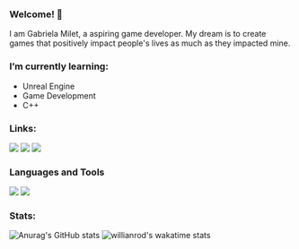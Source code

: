 ### Welcome! :wave:	
I am Gabriela Milet, a aspiring game developer. My dream is to create games that positively impact people's lives as much as they impacted mine.

### I’m currently learning:
- Unreal Engine
- Game Development
- C++

### Links:
[<img src="https://img.shields.io/badge/linkedin-%23282a36.svg?&style=for-the-badge&logo=linkedin&logoColor=dd6387" />](https://www.linkedin.com/in/gabrielamilet/) [<img src="https://img.shields.io/badge/Itch.io-282a36?style=for-the-badge&logo=itchdotio&logoColor=dd6387" />](https://jasbrela.itch.io) [<img src="https://img.shields.io/badge/-Behance-282a36?style=for-the-badge&logo=behance&logoColor=dd6387" />](https://behance.net/gabrielamilet)
<!-- [<img src="" />]() -->

### Languages and Tools
<img src="https://img.shields.io/badge/Unity-282a36?style=for-the-badge&logo=unity&logoColor=dd6387"> <img src="https://img.shields.io/badge/C%23-282a36?style=for-the-badge&logo=c-sharp&logoColor=dd6387">
<!-- <img src=""> -->

### Stats:
![Anurag's GitHub stats](https://github-readme-stats.vercel.app/api?username=jasbrela&count_private=true&show_icons=true&theme=dracula&hide_border=true)
![willianrod's wakatime stats](https://github-readme-stats.vercel.app/api/wakatime?username=jasbrela&hide_border=true&theme=dracula)
